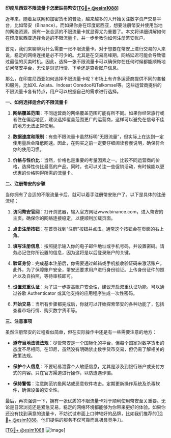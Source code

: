 **印度尼西亚不限流量卡怎麽註冊幣安[[TG💪+ @esim1088](https://t.me/s/esim1088)]**

近年来，随着互联网和加密货币的普及，越来越多的人开始关注数字资产交易平台，比如幣安（Binance）。而如果你身在印度尼西亚，想要注册幣安并使用当地的网络资源，拥有一张合适的不限流量卡就显得尤为重要了。本文将详细讲解如何在印度尼西亚选择合适的不限流量卡，并一步步教你如何注册幣安账户。

首先，我们来聊聊为什么需要一张不限流量卡。对于想要在幣安上进行交易的人来说，稳定的网络连接是必不可少的。尤其是在交易高峰期，网络延迟可能会导致错过最佳的买卖时机。因此，选择一张不限流量卡可以确保你在任何时候都能顺畅地访问幣安平台，无论是浏览行情、下单还是查看账户信息。

那么，在印度尼西亚如何选择不限流量卡呢？市场上有许多运营商提供不同的套餐和服务，比如XL Axiata、Indosat Ooredoo和Telkomsel等。这些运营商提供的不限流量卡各有特点，用户可以根据自己的需求进行选择。

**一、如何选择适合的不限流量卡**

1. **网络覆盖范围**：不同运营商的网络覆盖范围可能有所不同。如果你经常旅行或者住在偏远地区，建议选择覆盖范围更广的运营商，这样可以避免在信号不佳的地方无法正常使用。

2. **数据速度和限制**：有些不限流量卡虽然标明“无限流量”，但实际上在达到一定使用量后会降低网速。因此，在购买之前一定要仔细阅读套餐说明，确保符合你的使用习惯。

3. **价格与性价比**：当然，价格也是重要的考量因素之一。比较不同运营商的价格，选择性价比最高的产品。同时，也可以关注一些促销活动，有时候能以更优惠的价格购得所需的流量卡。

**二、注册幣安的步骤**

当你拥有了合适的不限流量卡后，就可以着手注册幣安账户了。以下是具体的注册流程：

1. **访问幣安官网**：打开浏览器，输入官方网址www.binance.com，进入幣安的主页。确保你的网络连接稳定，以便顺利加载页面。

2. **点击注册按钮**：在首页找到“注册”按钮并点击。通常这个按钮会在页面的右上角。

3. **填写注册信息**：按照提示输入你的电子邮件地址或手机号码，并设置密码。请务必记住你所设置的信息，因为这将是以后登录账户的关键。

4. **验证身份**：完成基本注册后，你需要通过邮箱或手机接收验证码来激活账户。此外，为了保障账户安全，幣安还要求用户进行身份验证。上传身份证件的照片以及自拍照，等待审核即可。

5. **设置双重认证**：为了进一步提高账户安全性，建议开启双重认证功能。可以通过谷歌 Authenticator 或其他支持的应用程序生成一次性密码。

6. **开始交易**：当所有步骤都完成后，你就可以开始探索幣安的各种功能了，包括查看市场行情、购买数字货币等。

**三、注意事项**

虽然注册幣安的过程看似简单，但在实际操作中还是有一些需要注意的地方：

- **遵守当地法律法规**：尽管幣安是一个国际化的平台，但每个国家对数字货币的态度不尽相同。在印尼，虽然没有明确禁止数字货币交易，但仍需了解相关的政策法规。
  
- **保护个人信息**：不要轻易泄露个人敏感信息，尤其是涉及到银行账户或支付方式的内容。只在官方渠道进行操作，以防遭遇诈骗。

- **保持警惕**：注意防范钓鱼网站或恶意软件攻击。定期更新操作系统及杀毒软件，确保设备的安全性。

最后，再次强调一下，拥有一张优质的不限流量卡对于顺利使用幣安至关重要。无论是日常浏览还是紧急交易，稳定的网络环境都能够为你带来更好的体验。如果你还没有找到满意的流量卡，不妨试试市面上口碑较好的品牌，比如我们推荐的[TG💪+ @esim1088](https://t.me/s/esim1088)，他们提供的服务不仅可靠而且极具竞争力。

[[TG💪+ @esim1088](https://t.me/s/esim1088) ![Image](https://i.postimg.cc/4NQfJmqS/Snipaste-2025-05-13-00-14-12.png)]